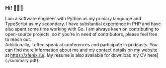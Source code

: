 ### Hi! 🤡😼🌚
I am a software engineer with Python as my primary language and TypeScript as my secondary. I have substantial experience in PHP and have also spent some time working with Go. I am always keen on contributing to open-source projects, so if you're in need of contributors, please feel free to reach out.
<br>
Additionally, I often speak at conferences and participate in podcasts. You can find more information about me and my contact details on my website at https://xfenix.ru/. My resume is also available for download my CV here](./summary.pdf).
